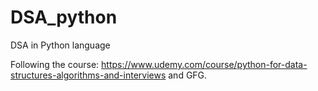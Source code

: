 # DSA_python
DSA in Python language

Following the course: https://www.udemy.com/course/python-for-data-structures-algorithms-and-interviews and GFG.
